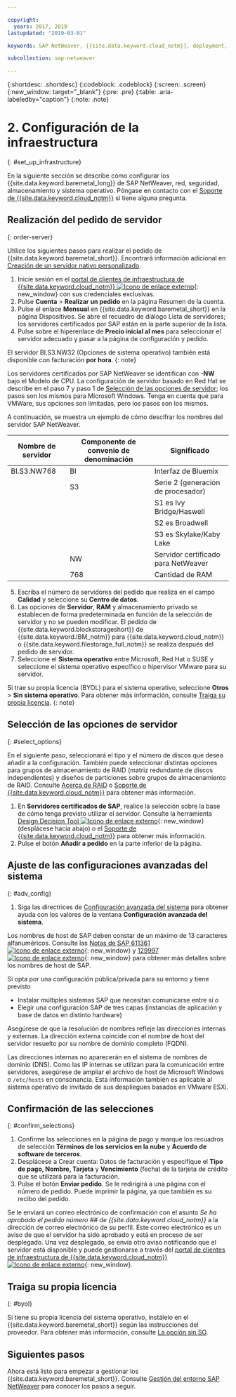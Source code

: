 ```yaml
---

copyright:
  years: 2017, 2019
lastupdated: "2019-03-01"

keywords: SAP NetWeaver, {{site.data.keyword.cloud_notm}}, deployment, BYOL, database

subcollection: sap-netweaver

---
```


{:shortdesc: .shortdesc}
{:codeblock: .codeblock}
{:screen: .screen}
{:new_window: target="_blank"}
{:pre: .pre}
{:table: .aria-labeledby="caption"}
{:note: .note}

# 2. Configuración de la infraestructura
{: #set_up_infrastructure}

En la siguiente sección se describe cómo configurar los {{site.data.keyword.baremetal_long}} de SAP NetWeaver, red, seguridad, almacenamiento y sistema operativo. Póngase en contacto con el [Soporte de {{site.data.keyword.cloud_notm}}](/docs/get-support?topic=get-support-getting-customer-support#getting-customer-support) si tiene alguna pregunta.

## Realización del pedido de servidor
{: order-server}

Utilice los siguientes pasos para realizar el pedido de {{site.data.keyword.baremetal_short}}. Encontrará información adicional en [Creación de un servidor nativo personalizado](/docs/bare-metal?topic=bare-metal-ordering-baremetal-server#ordering-baremetal-server).

1. Inicie sesión en el [portal de clientes de infraestructura de {{site.data.keyword.cloud_notm}} ![Icono de enlace externo](../../icons/launch-glyph.svg "Icono de enlace externo")](https://control.softlayer.com){: new_window} con sus credenciales exclusivas.
2. Pulse **Cuenta** > **Realizar un pedido** en la página Resumen de la cuenta.
3. Pulse el enlace **Mensual** en {{site.data.keyword.baremetal_short}} en la página Dispositivos. Se abre el recuadro de diálogo Lista de servidores; los servidores certificados por SAP están en la parte superior de la lista.
4. Pulse sobre el hiperenlace de **Precio inicial al mes** para seleccionar el servidor adecuado y pasar a la página de configuración y pedido.

El servidor BI.S3.NW32 (Opciones de sistema operativo) también está disponible con facturación **por hora**.
{: note}

   Los servidores certificados por SAP NetWeaver se identifican con **-NW** bajo el Modelo de CPU. La configuración de servidor basado en Red Hat se describe en el paso 7 y paso 1 de [Selección de las opciones de servidor](#select_options); los pasos son los mismos para Microsoft Windows. Tenga en cuenta que para VMWare, sus opciones son limitadas, pero los pasos son los mismos.

   A continuación, se muestra un ejemplo de cómo descifrar los nombres del servidor SAP NetWeaver.

| Nombre de servidor | Componente de convenio de denominación | Significado |
| --- | --- | --- |
| BI.S3.NW768 | BI | Interfaz de Bluemix |
| | S3 | Serie 2 (generación de procesador) |
| | | S1 es Ivy Bridge/Haswell |
| | | S2 es Broadwell |
| | | S3 es Skylake/Kaby Lake |
| | NW | Servidor certificado para NetWeaver |
| | 768 | Cantidad de RAM |

5. Escriba el número de servidores del pedido que realiza en el campo **Calidad** y seleccione su **Centro de datos**.
6. Las opciones de **Servidor**, **RAM** y almacenamiento privado se establecen de forma predeterminada en función de la selección de servidor y no se pueden modificar. El pedido de {{site.data.keyword.blockstorageshort}} de {{site.data.keyword.IBM_notm}} para {{site.data.keyword.cloud_notm}} o {{site.data.keyword.filestorage_full_notm}} se realiza después del pedido de servidor.
7. Seleccione el **Sistema operativo** entre Microsoft, Red Hat o SUSE y seleccione el sistema operativo específico o hipervisor VMware para su servidor.

Si trae su propia licencia (BYOL) para el sistema operativo, seleccione **Otros** > **Sin sistema operativo**. Para obtener más información, consulte [Traiga su propia licencia](#byol).
{: note}

## Selección de las opciones de servidor
{: #select_options}

En el siguiente paso, seleccionará el tipo y el número de discos que desea añadir a la configuración. También puede seleccionar distintas opciones para grupos de almacenamiento de RAID (matriz redundante de discos independientes) y diseños de particiones sobre grupos de almacenamiento de RAID. Consulte [Acerca de RAID](/docs/bare-metal?topic=bare-metal-about-raid#about-raid) o [Soporte de {{site.data.keyword.cloud_notm}}](/docs/get-support?topic=get-support-getting-customer-support#getting-customer-support) para obtener más información.

1. En **Servidores certificados de SAP**, realice la selección sobre la base de cómo tenga previsto utilizar el servidor. Consulte la herramienta [Design Decision Tool ![Icono de enlace externo](../../icons/launch-glyph.svg "Icono de enlace externo")](https://github.com/ibm-cloud-architecture/infrastructure-design-decision-tool){: new_window} (desplácese hacia abajo) o el [Soporte de {{site.data.keyword.cloud_notm}}](/docs/get-support?topic=get-support-getting-customer-support#getting-customer-support) para obtener más información.
2. Pulse el botón **Añadir a pedido** en la parte inferior de la página.

## Ajuste de las configuraciones avanzadas del sistema
{: #adv_config}

1. Siga las directrices de [Configuración avanzada del sistema](/docs/bare-metal?topic=bare-metal-ordering-baremetal-server#ordering-baremetal-server) para obtener ayuda con los valores de la ventana **Configuración avanzada del sistema**.

Los nombres de host de SAP deben constar de un máximo de 13 caracteres alfanuméricos. Consulte las [Notas de SAP 611361 ![Icono de enlace externo](../../icons/launch-glyph.svg "Icono de enlace externo")](https://launchpad.support.sap.com/#/611361){: new_window} y [129997 ![Icono de enlace externo](../../icons/launch-glyph.svg "Icono de enlace externo")](https://launchpad.support.sap.com/#/129997){: new_window} para obtener más detalles sobre los nombres de host de SAP.

Si opta por una configuración pública/privada para su entorno y tiene previsto
  * Instalar múltiples sistemas SAP que necesitan comunicarse entre sí *o*
  * Elegir una configuración SAP de tres capas (instancias de aplicación y base de datos en distinto hardware)

Asegúrese de que la resolución de nombres refleje las direcciones internas y externas. La dirección externa coincide con el nombre de host del servidor resuelto por su nombre de dominio completo (FQDN).

Las direcciones internas no aparecerán en el sistema de nombres de dominio (DNS). Como las IP internas se utilizan para la comunicación entre servidores, asegúrese de ampliar el archivo de host de Microsoft Windows o `/etc/hosts` en consonancia. Esta información también es aplicable al sistema operativo de invitado de sus despliegues basados en VMware ESXi.

## Confirmación de las selecciones
{: #confirm_selections}

1. Confirme las selecciones en la página de pago y marque los recuadros de selección **Términos de los servicios en la nube** y **Acuerdo de software de terceros**.
2. Desplácese a Crear cuenta: Datos de facturación y especifique el **Tipo de pago, Nombre, Tarjeta** y **Vencimiento** (fecha) de la tarjeta de crédito que se utilizará para la facturación.
3. Pulse el botón **Enviar pedido**. Se le redirigirá a una página con el número de pedido. Puede imprimir la página, ya que también es su recibo del pedido.

Se le enviará un correo electrónico de confirmación con el asunto _Se ha aprobado el pedido número ## de {{site.data.keyword.cloud_notm}}_ a la dirección de correo electrónico de su perfil. Este correo electrónico es un aviso de que el servidor ha sido aprobado y está en proceso de ser desplegado. Una vez desplegado, se envía otro aviso notificando que el servidor está disponible y puede gestionarse a través del [portal de clientes de infraestructura de {{site.data.keyword.cloud_notm}} ![Icono de enlace externo](../../icons/launch-glyph.svg "Icono de enlace externo")](https://control.softlayer.com){: new_window}.

## Traiga su propia licencia
{: #byol}

Si tiene su propia licencia del sistema operativo, instálelo en el {{site.data.keyword.baremetal_short}} según las instrucciones del proveedor. Para obtener más información, consulte [La opción sin SO](/docs/bare-metal?topic=bare-metal-bm-no-os#bm-no-os).

## Siguientes pasos

Ahora está listo para empezar a gestionar los {{site.data.keyword.baremetal_short}}. Consulte [Gestión del entorno SAP NetWeaver](/docs/infrastructure/sap-netweaver?topic=sap-netweaver-manage_environment#manage_environment) para conocer los pasos a seguir.
